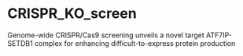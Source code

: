 # CRISPR_KO_screen
Genome-wide CRISPR/Cas9 screening unveils a novel target ATF7IP-SETDB1 complex for enhancing difficult-to-express protein production
